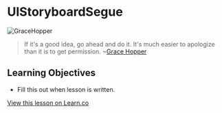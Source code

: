 # UIStoryboardSegue

![GraceHopper](http://i.imgur.com/GPo8TXs.jpg?1)  

> If it's a good idea, go ahead and do it. It's much easier to apologize than it is to get permission. ~[Grace Hopper](https://en.wikipedia.org/wiki/Grace_Hopper)

## Learning Objectives

* Fill this out when lesson is written.

<a href='https://learn.co/lessons/segueStuff' data-visibility='hidden'>View this lesson on Learn.co</a>
